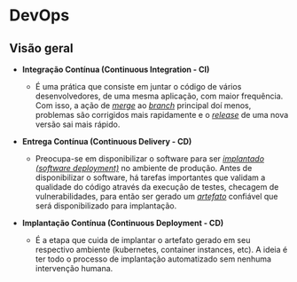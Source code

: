 # DevOps

## Visão geral

- **Integração Contínua (Continuous Integration - CI)**
    - É uma prática que consiste em juntar o código de vários desenvolvedores, de uma mesma aplicação, com maior frequência. Com isso, a ação de _[merge](https://en.wikipedia.org/wiki/Merge_(version_control))_ ao _[branch](https://en.wikipedia.org/wiki/Branching_(version_control))_ principal doí menos, problemas são corrigidos mais rapidamente e o _[release](https://docs.github.com/en/repositories/releasing-projects-on-github/about-releases)_ de uma nova versão sai mais rápido.

- **Entrega Contínua (Continuous Delivery - CD)**
    - Preocupa-se em disponibilizar o software para ser _[implantado (software deployment)](https://en.wikipedia.org/wiki/Software_deployment)_ no ambiente de produção. Antes de disponibilizar o software, há tarefas importantes que validam a qualidade do código através da execução de testes, checagem de vulnerabilidades, para então ser gerado um _[artefato](https://en.wikipedia.org/wiki/Artifact_(software_development))_ confiável que será disponibilizado para implantação.

- **Implantação Contínua (Continuous Deployment - CD)**
    - É a etapa que cuida de implantar o artefato gerado em seu respectivo ambiente (kubernetes, container instances, etc). A ideia é ter todo o processo de implantação automatizado sem nenhuma intervenção humana.